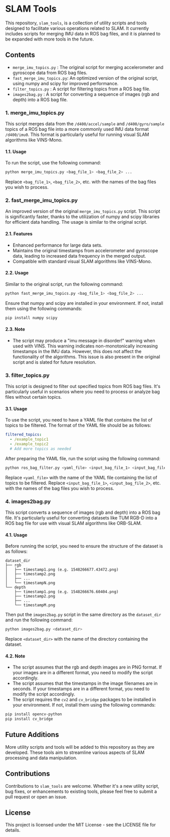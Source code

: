 # SLAM Tools 
 
This repository, `slam_tools`, is a collection of utility scripts and tools designed to facilitate various operations related to SLAM. It currently includes scripts for merging IMU data in ROS bag files, and it is planned to be expanded with more tools in the future.
 
## Contents
- `merge_imu_topics.py`     : The original script for merging accelerometer and gyroscope data from ROS bag files.
- `fast_merge_imu_topics.py`: An optimized version of the original script, using numpy and scipy for improved performance.
- `filter_topics.py`        : A script for filtering topics from a ROS bag file.
- `images2bag.py`           : A script for converting a sequence of images (rgb and depth) into a ROS bag file.

### 1. merge_imu_topics.py
This script merges data from the `/d400/accel/sample` and `/d400/gyro/sample` topics of a ROS bag file into a more commonly used IMU data format `/d400/imu0`. This format is particularly useful for running visual SLAM algorithms like VINS-Mono.
 
#### 1.1. Usage
To run the script, use the following command: 
```bash
python merge_imu_topics.py <bag_file_1> <bag_file_2> ...
```

Replace `<bag_file_1>`, `<bag_file_2>`, etc. with the names of the bag files you wish to process. 
 
### 2. fast_merge_imu_topics.py
 
An improved version of the original `merge_imu_topics.py` script. This script is significantly faster, thanks to the utilization of numpy and scipy libraries for efficient data handling. The usage is similar to the original script.
 
#### 2.1. Features
- Enhanced performance for large data sets.
- Maintains the original timestamps from accelerometer and gyroscope data, leading to increased data frequency in the merged output.
- Compatible with standard visual SLAM algorithms like VINS-Mono.
 
#### 2.2. Usage
Similar to the original script, run the following command: 
```bash
python fast_merge_imu_topics.py <bag_file_1> <bag_file_2> ...
```

Ensure that numpy and scipy are installed in your environment. If not, install them using the following commands:
```bash
pip install numpy scipy
```
 
#### 2.3. Note
- The script may produce a "imu message in disorder!" warning when used with VINS. 
This warning indicates non-monotonically increasing timestamps in the IMU data. 
However, this does not affect the functionality of the algorithms. 
This issue is also present in the original script and is slated for future resolution.

### 3. filter_topics.py
This script is designed to filter out specified topics from ROS bag files. It's particularly useful in scenarios where you need to process or analyze bag files without certain topics. 

#### 3.1. Usage
To use the script, you need to have a YAML file that contains the list of topics to be filtered. The format of the YAML file should be as follows:

```yaml
filtered_topics:
  - /example_topic1
  - /example_topic2
  # Add more topics as needed
```

After preparing the YAML file, run the script using the following command:
```bash
python ros_bag_filter.py <yaml_file> <input_bag_file_1> <input_bag_file_2> ...
```

Replace `<yaml_file>` with the name of the YAML file containing the list of topics to be filtered.
Replace `<input_bag_file_1>`, `<input_bag_file_2>`, etc. with the names of the bag files you wish to process.

### 4. images2bag.py
This script converts a sequence of images (rgb and depth) into a ROS bag file. It's particularly useful for converting datasets like TUM RGB-D into a ROS bag file for use with visual SLAM algorithms like ORB-SLAM.

#### 4.1. Usage
Before running the script, you need to ensure the structure of the dataset is as follows:
```
dataset_dir
├── rgb
│   ├── timestamp1.png (e.g. 1548266677.43472.png)
│   ├── timestamp2.png
│   ├── ...
│   └── timestampN.png
└── depth
    ├── timestamp1.png (e.g. 1548266676.60404.png)
    ├── timestamp2.png
    ├── ...
    └── timestampM.png
```

Then put the `images2bag.py` script in the same directory as the `dataset_dir` and run the following command:
```bash
python images2bag.py <dataset_dir>
```

Replace `<dataset_dir>` with the name of the directory containing the dataset.

#### 4.2. Note
- The script assumes that the rgb and depth images are in PNG format. If your images are in a different format, you need to modify the script accordingly.
- The script assumes that the timestamps in the image filenames are in seconds. If your timestamps are in a different format, you need to modify the script accordingly.
- The script requires the `cv2` and `cv_bridge` packages to be installed in your environment. If not, install them using the following commands:
```bash
pip install opencv-python
pip install cv_bridge
```

## Future Additions
More utility scripts and tools will be added to this repository as they are developed. 
These tools aim to streamline various aspects of SLAM processing and data manipulation.
 
## Contributions
Contributions to `slam_tools` are welcome. 
Whether it's a new utility script, bug fixes, or enhancements to existing tools, please feel free to submit a pull request or open an issue.
 
## License
This project is licensed under the MIT License - see the LICENSE file for details.
